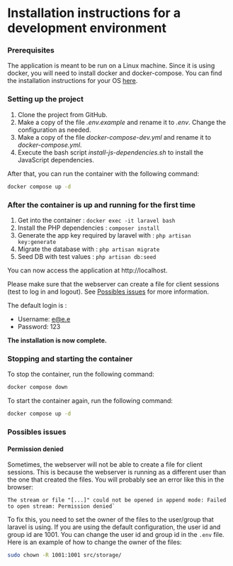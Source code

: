 # Installation instructions for a development environment

### Prerequisites
The application is meant to be run on a Linux machine.
Since it is using docker, you will need to install docker and docker-compose. You can find the installation instructions for your OS [here](https://docs.docker.com/get-docker/).

### Setting up the project
1. Clone the project from GitHub.
2. Make a copy of the file *.env.example* and rename it to *.env*. Change the configuration as needed.
3. Make a copy of the file *docker-compose-dev.yml* and rename it to *docker-compose.yml*.
4. Execute the bash script *install-js-dependencies.sh* to install the JavaScript dependencies.

After that, you can run the container with the following command:
```bash
docker compose up -d
```

### After the container is up and running for the first time
1. Get into the container : `docker exec -it laravel bash`
2. Install the PHP dependencies : `composer install`
3. Generate the app key required by laravel with : `php artisan key:generate`
4. Migrate the database with : `php artisan migrate`
5. Seed DB with test values : `php artisan db:seed`

You can now access the application at http://localhost.


Please make sure that the webserver can create a file for client sessions (test to log in and logout).
See <a href="#possibles-issues">Possibles issues</a> for more information.

The default login is :
- Username: e@e.e
- Password: 123

**The installation is now complete.**

### Stopping and starting the container

To stop the container, run the following command:
```bash
docker compose down
```

To start the container again, run the following command:
```bash
docker compose up -d
```

### Possibles issues
#### Permission denied
Sometimes, the webserver will not be able to create a file for client sessions. This is because the webserver is running as a different user than the one that created the files.
You will probably see an error like this in the browser:
```
The stream or file "[...]" could not be opened in append mode: Failed to open stream: Permission denied` 
```

To fix this, you need to set the owner of the files to the user/group that laravel is using. If you are using the default configuration, the user id and group id are 1001. You can change the user id and group id in the `.env` file.
Here is an example of how to change the owner of the files:
```bash
sudo chown -R 1001:1001 src/storage/
```